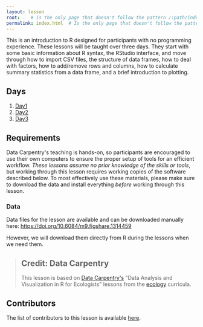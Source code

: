 ```yaml
---
layout: lesson
root: .  # Is the only page that doesn't follow the pattern /:path/index.html
permalink: index.html  # Is the only page that doesn't follow the pattern /:path/index.html
---
```



This is an introduction to R designed for participants with no programming
experience. These lessons will be taught over three days. They start with
some basic information about R syntax, the RStudio interface, and move through
how to import CSV files, the structure of data frames, how to deal with factors,
how to add/remove rows and columns, how to calculate summary statistics from a
data frame, and a brief introduction to plotting.

## Days

1. [Day1](_episodes/00-day-1.md)
2. [Day2](_episodes/00-day-2.md)
3. [Day3](_episodes/00-day-3.md)

## Requirements

Data Carpentry's teaching is hands-on, so participants are encouraged to use
their own computers to ensure the proper setup of tools for an efficient
workflow.  *These lessons assume no prior knowledge of the skills or tools*, but
working through this lesson requires working copies of the software described
below.  To most effectively use these materials, please make sure to download
the data and install everything *before* working through this lesson.

### Data

Data files for the lesson are available and can be downloaded manually here: <https://doi.org/10.6084/m9.figshare.1314459>

However, we will download them directly from R during the lessons when we need
them.


> ## Credit: Data Carpentry
> This lesson is based on [Data Carpentry's](https://datacarpentry.org.)
> "Data Analysis and Visualization in R for Ecologists"
> lessons from the [ecology](https://datacarpentry.org/lessons/#ecology-workshop) curricula.


## Contributors
The list of contributors to this lesson is available [here](https://datacarpentry.org/R-ecology-lesson/CITATION).

